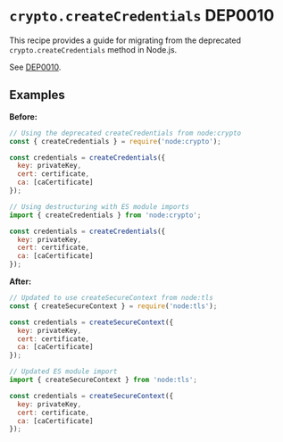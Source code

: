 # `crypto.createCredentials` DEP0010

This recipe provides a guide for migrating from the deprecated `crypto.createCredentials` method in Node.js.

See [DEP0010](https://nodejs.org/api/deprecations.html#DEP0010).

## Examples

**Before:**

```js
// Using the deprecated createCredentials from node:crypto
const { createCredentials } = require('node:crypto');

const credentials = createCredentials({
  key: privateKey,
  cert: certificate,
  ca: [caCertificate]
});

// Using destructuring with ES module imports
import { createCredentials } from 'node:crypto';

const credentials = createCredentials({
  key: privateKey,
  cert: certificate,
  ca: [caCertificate]
});
```

**After:**

```js
// Updated to use createSecureContext from node:tls
const { createSecureContext } = require('node:tls');

const credentials = createSecureContext({
  key: privateKey,
  cert: certificate,
  ca: [caCertificate]
});

// Updated ES module import
import { createSecureContext } from 'node:tls';

const credentials = createSecureContext({
  key: privateKey,
  cert: certificate,
  ca: [caCertificate]
});
```
